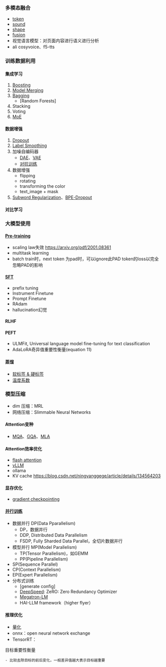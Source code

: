 ### 多模态融合
- [token](Multimodality_Fusion/token_modality.md)
- [sound](Multimodality_Fusion/sound_modality.md)
- [shape](Multimodality_Fusion/shape_modality.md)
- [fusion](Multimodality_Fusion/modality_fusion.md)
- 视觉语言模型：对页面内容进行语义进行分析
- ali cosyvoice、f5-tts


### 训练数据利用
#### 集成学习
1. [Boosting](Ensemble/Ensemble/Boosting/boosting.md)
2. [Model Merging](Ensemble/Ensemble/Model_Merging/model_merging.md)
3. [Bagging](Ensemble/Ensemble/Bagging/bagging.md)
      - [Random Forests]
4. Stacking
5. Voting
6. [MoE](Ensemble/MoE/moe.md)
#### 数据增强
1. [Dropout](Denoising/dropout.md)
2. [Label Smoothing](Denoising/label_smoothing.md)
3. 加噪自编码器
    - [DAE](Denoising/DAE/dae.md)、[VAE](Denoising/VAE/vae.md)
    - [对抗训练](Denoising/AdversarialTraining/vat.md)
4. 数据增强  
    - flipping  
    - rotating  
    - transforming the color  
    - text_image + mask
5. [Subword Regularization](../Component/Tokenizer/SubWord/subword_tokenize.md#subword-regularization)、[BPE-Dropout](../Component/Tokenizer/SubWord/subword_tokenize.md#bpe-dropout)
#### 对比学习

### 大模型使用
#### [Pre-training]()
- scaling law失效 https://arxiv.org/pdf/2001.08361
- multitask learning
- batch train时，next token 为pad时，可以ignore此PAD token的loss以完全忽略PAD的影响
#### [SFT](LLM_Extend/LLM_SFT/LLM_SFT.md)
- prefix tuning
- Instrument Finetune
- Prompt Finetune
- RAdam
- hallucination幻觉

#### RLHF

#### PEFT
- ULMFit, Universal language model fine-tuning for text classification
- AdaLoRA奇异值重要性衡量(equation 11)

#### 蒸馏
- [软标签 & 硬标签](LLM_Extend/Distillation/distillation.md#soft-label-hard-label)
- [温度系数](LLM_Extend/Distillation/distillation.md#temperature)

### 模型压缩
- dim 压缩：MRL
- 网络压缩：Slimmable Neural Networks


#### Attention变种
- [MQA](Efficiency_Speedup/Attention_Variants/mqa.html#mqa)、[GQA](Efficiency_Speedup/Attention_Variants/mqa.html#gqa)、[MLA](../LM/LMs/Infrastructure/DeepSeek/deepseek.md#mla)
#### Attention效率优化    
- [flash attention](Efficiency_Speedup/Attention_Speedup/flash_attention.md)
- [vLLM](Efficiency_Speedup/Attention_Speedup/vllm.md)
- ollama
- KV cache https://blog.csdn.net/ningyanggege/article/details/134564203
#### 显存优化
- [gradient checkpointing](Efficiency_Speedup/Quantization/gradient_checkpointing.md)

#### [并行训练](Efficiency_Speedup/Parallelism/parallelism.md)
- 数据并行 DP(Data Pparallelism)
    - DP，数据并行
    - DDP, Distributed Data Parallelism
    - FSDP, Fully Sharded Data Parallel，全切片数据并行
- 模型并行 MP(Model Parallelism)
    - TP(Tensor Parallelism)，如GEMM
    - PP(Pipeline Parallelism)
- SP(Sequence Parallel)
- CP(Context Parallelism)
- EP(Expert Parallelism)
- 分布式训练
    - [generate config]
    - [DeepSpeed](../../AI_Platform/Microsoft/deepspeed.md): ZeRO: Zero Redundancy Optimizer
    - [Megatron-LM](../../AI_Platform/Nvidia/megatron-lm.md)
    - HAI-LLM framework（higher flyer）


#### 推理优化
- [量化](Efficiency_Speedup/Quantization/quantization.md)
- onnx：open neural network exchange
- TensorRT：

目标重要性衡量  

    - 比较去除目标的前后变化，一般差异值越大表示目标越重要  
